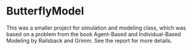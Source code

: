 # ButterflyModel
This was a smaller project for simulation and modeling class, which was based on a problem from the book Agent-Based and Individual-Based Modeling by Railsback and Grimm. See the report for more details. 
